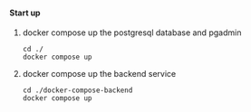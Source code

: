 #### Start up
1. docker compose up the postgresql database and pgadmin
   ``` 
   cd ./ 
   docker compose up
   ```

2. docker compose up the backend service 
   ```
   cd ./docker-compose-backend 
   docker compose up
   ```